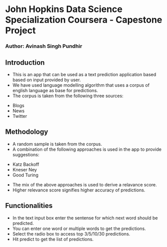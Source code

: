 # John Hopkins Data Science Specialization Coursera - Capestone Project

### Author: Avinash Singh Pundhir

## Introduction
* This is an app that can be used as a text prediction application based based on input provided by user.
* We have used language modelling algorithm that uses a corpus of english language as base for predictions.
* The corpus is taken from the following three sources:
- Blogs
- News
- Twitter

## Methodology
* A random sample is taken from the corpus.
* A combination of the following approaches is used in the app to provide suggestions:
- Katz Backoff
- Kneser Ney
- Good Turing
* The mix of the above approaches is used to derive a relavance score.
* Higher relevance score signifies higher accuracy of predictions.

## Functionalities
* In the text input box enter the sentense for which next word should be predicted.
* You can enter one word or multiple words to get the predictions.
* Select the radio box to access top 3/5/10/30 predictions.
* Hit predict to get the list of predictions.